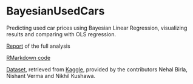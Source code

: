 # BayesianUsedCars
Predicting used car prices using Bayesian Linear Regression, visualizing results and comparing with OLS regression.

[Report](https://github.com/AhmetZamanis/BayesianUsedCars/blob/main/BayesianUsedCarsGit.md) of the full analysis

[RMarkdown code](https://github.com/AhmetZamanis/BayesianUsedCars/blob/main/BayesianUsedCarsGit.Rmd) 

[Dataset](https://github.com/AhmetZamanis/BayesianUsedCars/blob/main/car_data.csv), retrieved from [Kaggle](https://www.kaggle.com/datasets/nehalbirla/vehicle-dataset-from-cardekho), provided by the contributors Nehal Birla, Nishant Verma and Nikhil Kushawa.
